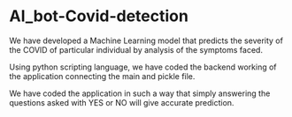 # AI_bot-Covid-detection

 We have developed a Machine Learning model that predicts the severity of the COVID of particular individual by analysis of the symptoms faced.
 
 Using python scripting language, we have coded the backend working of the application connecting the main and pickle file. 
 
 We have coded the application in such a way that simply answering the questions asked with YES or NO will give accurate prediction.
